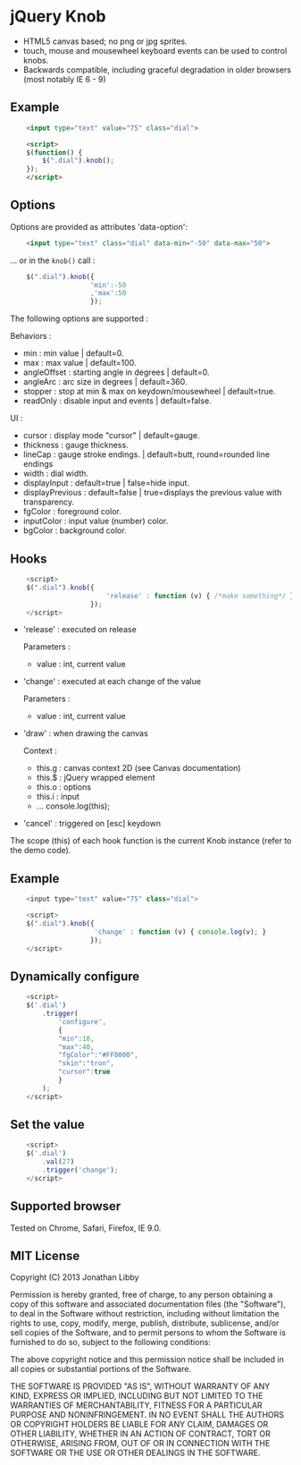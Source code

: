 jQuery Knob
=============

- HTML5 canvas based; no png or jpg sprites.
- touch, mouse and mousewheel keyboard events can be used to control knobs.
- Backwards compatible, including graceful degradation in older browsers (most notably IE 6 - 9)

Example
-------
```HTML
    <input type="text" value="75" class="dial">

    <script>
    $(function() {
        $(".dial").knob();
    });
    </script>
```
Options
-------

Options are provided as attributes 'data-option':
```HTML
    <input type="text" class="dial" data-min="-50" data-max="50">
```
... or in the `knob()` call :
```javascript
    $(".dial").knob({
                    'min':-50
                    ,'max':50
                    });
```
The following options are supported :

Behaviors :
* min : min value | default=0.
* max : max value | default=100.
* angleOffset : starting angle in degrees | default=0.
* angleArc : arc size in degrees | default=360.
* stopper : stop at min & max on keydown/mousewheel | default=true.
* readOnly : disable input and events | default=false.

UI :
* cursor : display mode "cursor" | default=gauge.
* thickness : gauge thickness.
* lineCap : gauge stroke endings. | default=butt, round=rounded line endings
* width : dial width.
* displayInput : default=true | false=hide input.
* displayPrevious : default=false | true=displays the previous value with transparency.
* fgColor : foreground color.
* inputColor : input value (number) color.
* bgColor : background color.

Hooks
-------
```javascript
    <script>
    $(".dial").knob({
                        'release' : function (v) { /*make something*/ }
                    });
    </script>
```
* 'release' : executed on release

    Parameters :
    + value : int, current value

* 'change' : executed at each change of the value

    Parameters :
    + value : int, current value

* 'draw' : when drawing the canvas

    Context :
    - this.g : canvas context 2D (see Canvas documentation)
    - this.$ : jQuery wrapped element
    - this.o : options
    - this.i : input
    - ... console.log(this);

* 'cancel' : triggered on [esc] keydown

The scope (this) of each hook function is the current Knob instance (refer to the demo code).

Example
-------
```javascript  
    <input type="text" value="75" class="dial">

    <script>
    $(".dial").knob({
                     'change' : function (v) { console.log(v); }
                    });
    </script>
```

Dynamically configure
-------
```javascript
    <script>
    $('.dial')
        .trigger(
            'configure',
            {
            "min":10,
            "max":40,
            "fgColor":"#FF0000",
            "skin":"tron",
            "cursor":true
            }
        );
    </script>
```
Set the value
-------
```javascript
    <script>
    $('.dial')
        .val(27)
        .trigger('change');
    </script>
```
Supported browser
-------

Tested on Chrome, Safari, Firefox, IE 9.0.

MIT License
-------

Copyright (C) 2013 Jonathan Libby

Permission is hereby granted, free of charge, to any person obtaining a copy of
this software and associated documentation files (the "Software"), to deal in
the Software without restriction, including without limitation the rights to
use, copy, modify, merge, publish, distribute, sublicense, and/or sell copies of
 the Software, and to permit persons to whom the Software is furnished to do so,
subject to the following conditions:

The above copyright notice and this permission notice shall be included in all
copies or substantial portions of the Software.

THE SOFTWARE IS PROVIDED "AS IS", WITHOUT WARRANTY OF ANY KIND, EXPRESS OR
IMPLIED, INCLUDING BUT NOT LIMITED TO THE WARRANTIES OF MERCHANTABILITY, FITNESS
FOR A PARTICULAR PURPOSE AND NONINFRINGEMENT. IN NO EVENT SHALL THE AUTHORS OR
COPYRIGHT HOLDERS BE LIABLE FOR ANY CLAIM, DAMAGES OR OTHER LIABILITY, WHETHER
IN AN ACTION OF CONTRACT, TORT OR OTHERWISE, ARISING FROM, OUT OF OR IN
CONNECTION WITH THE SOFTWARE OR THE USE OR OTHER DEALINGS IN THE SOFTWARE.

